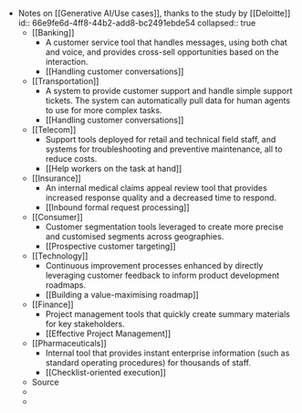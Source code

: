- Notes on [[Generative AI/Use cases]], thanks to the study by [[Deloitte]]
  id:: 66e9fe6d-4ff8-44b2-add8-bc2491ebde54
  collapsed:: true
	- [[Banking]]
		- A customer service tool that handles messages, using both chat and voice, and provides cross-sell opportunities based on the interaction.
		- [[Handling customer conversations]]
	- [[Transportation]]
		- A system to provide customer support and handle simple support tickets. The system can automatically pull data for human agents to use for more complex tasks.
		- [[Handling customer conversations]]
	- [[Telecom]]
		- Support tools deployed for retail and technical field staff, and systems for troubleshooting and preventive maintenance, all to reduce costs.
		- [[Help workers on the task at hand]]
	- [[Insurance]]
		- An internal medical claims appeal review tool that provides increased response quality and a decreased time to respond.
		- [[Inbound formal request processing]]
	- [[Consumer]]
		- Customer segmentation tools leveraged to create more precise and customised segments across geographies.
		- [[Prospective customer targeting]]
	- [[Technology]]
		- Continuous improvement processes enhanced by directly leveraging customer feedback to inform product development roadmaps.
		- [[Building a value-maximising roadmap]]
	- [[Finance]]
		- Project management tools that quickly create summary materials for key stakeholders.
		- [[Effective Project Management]]
	- [[Pharmaceuticals]]
		- Internal tool that provides instant enterprise information (such as standard operating procedures) for thousands of staff.
		- [[Checklist-oriented execution]]
	- Source
	-
	-